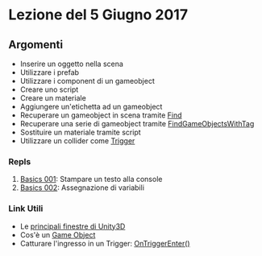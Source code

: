 # Lezione del 5 Giugno 2017

## Argomenti


* Inserire un oggetto nella scena
* Utilizzare i prefab
* Utilizzare i component di un gameobject
* Creare uno script
* Creare un materiale
* Aggiungere un'etichetta ad un gameobject
* Recuperare un gameobject in scena tramite [Find](https://docs.unity3d.com/ScriptReference/GameObject.Find.html)
* Recuperare una serie di gameobject tramite [FindGameObjectsWithTag](https://docs.unity3d.com/ScriptReference/GameObject.FindGameObjectsWithTag.html)
* Sostituire un materiale tramite script
* Utilizzare un collider come [Trigger](https://unity3d.com/learn/tutorials/topics/physics/colliders-triggers)

### Repls

1. [Basics 001](https://repl.it/I6DX/latest/162317): Stampare un testo alla console
1. [Basics 002](https://repl.it/I6s5/latest/162317): Assegnazione di variabili

### Link Utili

* Le [principali finestre di Unity3D](https://docs.unity3d.com/Manual/UsingTheEditor.html)
* Cos'è un [Game Object](https://docs.unity3d.com/Manual/class-GameObject.html)
* Catturare l'ingresso in un Trigger: [OnTriggerEnter()](https://docs.unity3d.com/ScriptReference/MonoBehaviour.OnTriggerEnter.html)

